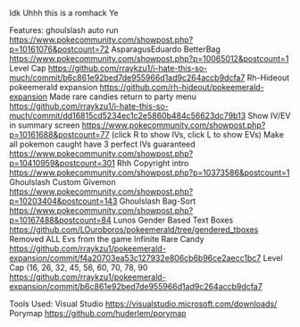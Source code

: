 Idk Uhhh this is a romhack Ye


Features:
ghoulslash auto run https://www.pokecommunity.com/showpost.php?p=10161076&postcount=72
AsparagusEduardo BetterBag https://www.pokecommunity.com/showpost.php?p=10065012&postcount=1
Level Cap  https://github.com/rraykzu1/i-hate-this-so-much/commit/b6c861e92bed7de955966d1ad9c264accb9dcfa7
Rh-Hideout pokeemerald expansion https://github.com/rh-hideout/pokeemerald-expansion
Made rare candies return to party menu https://github.com/rraykzu1/i-hate-this-so-much/commit/dd16815cd5234ec1c2e5860b484c56623dc79b13
Show IV/EV in summary screen https://www.pokecommunity.com/showpost.php?p=10161688&postcount=77 (click R to show IVs, click L to show EVs)
Make all pokemon caught have 3 perfect IVs guaranteed https://www.pokecommunity.com/showpost.php?p=10410959&postcount=301
Rhh Copyright intro https://www.pokecommunity.com/showpost.php?p=10373586&postcount=1
Ghoulslash Custom Givemon https://www.pokecommunity.com/showpost.php?p=10203404&postcount=143
Ghoulslash Bag-Sort https://www.pokecommunity.com/showpost.php?p=10167488&postcount=84 
Lunos Gender Based Text Boxes https://github.com/LOuroboros/pokeemerald/tree/gendered_tboxes
Removed ALL Evs from the game
Infinite Rare Candy https://github.com/rraykzu1/pokeemerald-expansion/commit/f4a20703ea53c127932e806cb6b96ce2aecc1bc7 
Level Cap (16, 26, 32, 45, 56, 60, 70, 78, 90 https://github.com/rraykzu1/pokeemerald-expansion/commit/b6c861e92bed7de955966d1ad9c264accb9dcfa7



Tools Used:
Visual Studio https://visualstudio.microsoft.com/downloads/
Porymap https://github.com/huderlem/porymap
